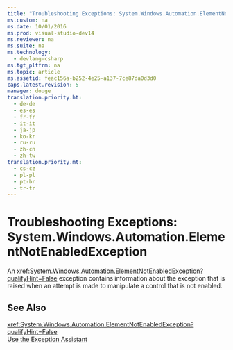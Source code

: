 ```yaml
---
title: "Troubleshooting Exceptions: System.Windows.Automation.ElementNotEnabledException"
ms.custom: na
ms.date: 10/01/2016
ms.prod: visual-studio-dev14
ms.reviewer: na
ms.suite: na
ms.technology: 
  - devlang-csharp
ms.tgt_pltfrm: na
ms.topic: article
ms.assetid: feac156a-b252-4e25-a137-7ce87da0d3d0
caps.latest.revision: 5
manager: douge
translation.priority.ht: 
  - de-de
  - es-es
  - fr-fr
  - it-it
  - ja-jp
  - ko-kr
  - ru-ru
  - zh-cn
  - zh-tw
translation.priority.mt: 
  - cs-cz
  - pl-pl
  - pt-br
  - tr-tr
---
```

# Troubleshooting Exceptions: System.Windows.Automation.ElementNotEnabledException
An <xref:System.Windows.Automation.ElementNotEnabledException?qualifyHint=False> exception contains information about the exception that is raised when an attempt is made to manipulate a control that is not enabled.  
  
## See Also  
 <xref:System.Windows.Automation.ElementNotEnabledException?qualifyHint=False>   
 [Use the Exception Assistant](../Topic/How%20to:%20Use%20the%20Exception%20Assistant.md)